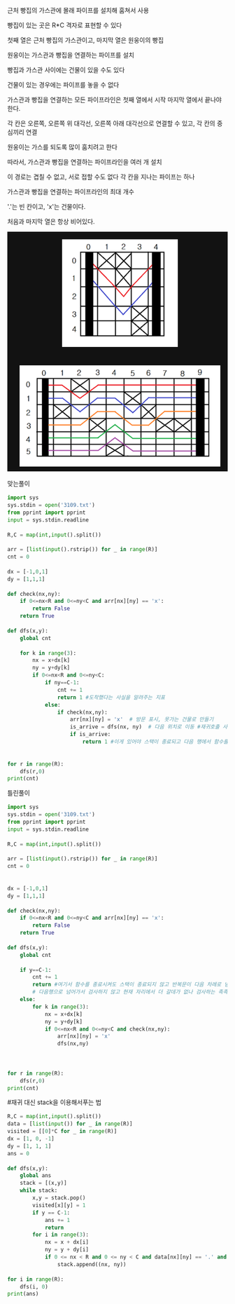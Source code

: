 근처 빵집의 가스관에 몰래 파이프를 설치해 훔쳐서 사용

빵집이 있는 곳은 R*C 격자로 표현할 수 있다

첫째 열은 근처 빵집의 가스관이고, 마지막 열은 원웅이의 빵집

원웅이는 가스관과 빵집을 연결하는 파이프를 설치

빵집과 가스관 사이에는 건물이 있을 수도 있다

건물이 있는 경우에는 파이프를 놓을 수 없다

가스관과 빵집을 연결하는 모든 파이프라인은 첫째 열에서 시작 마지막 열에서 끝나야 한다. 

각 칸은 오른쪽, 오른쪽 위 대각선, 오른쪽 아래 대각선으로 연결할 수 있고, 각 칸의 중심끼리 연결

원웅이는 가스를 되도록 많이 훔치려고 한다

 따라서, 가스관과 빵집을 연결하는 파이프라인을 여러 개 설치

이 경로는 겹칠 수 없고, 서로 접할 수도 없다 각 칸을 지나는 파이프는 하나



가스관과 빵집을 연결하는 파이프라인의 최대 개수

 '.'는 빈 칸이고, 'x'는 건물이다. 

처음과 마지막 열은 항상 비어있다.



![image-20230110140007429](빵집.assets/image-20230110140007429.png)



맞는풀이

```python
import sys
sys.stdin = open('3109.txt')
from pprint import pprint
input = sys.stdin.readline

R,C = map(int,input().split())

arr = [list(input().rstrip()) for _ in range(R)]
cnt = 0

dx = [-1,0,1]
dy = [1,1,1]

def check(nx,ny):
    if 0<=nx<R and 0<=ny<C and arr[nx][ny] == 'x':
        return False
    return True

def dfs(x,y):
    global cnt

    for k in range(3):
        nx = x+dx[k]
        ny = y+dy[k]
        if 0<=nx<R and 0<=ny<C:
            if ny==C-1:
                cnt += 1
                return 1 #도착했다는 사실을 알려주는 지표
            else:
                if check(nx,ny):
                    arr[nx][ny] = 'x'  # 방문 표시, 못가는 건물로 만들기
                    is_arrive = dfs(nx, ny)  # 다음 위치로 이동 #재귀호출 사용
                    if is_arrive:
                        return 1 #이게 있어야 스택이 종료되고 다음 행에서 함수를 시행함


for r in range(R):
    dfs(r,0)
print(cnt)

```





틀린풀이

```python
import sys
sys.stdin = open('3109.txt')
from pprint import pprint
input = sys.stdin.readline

R,C = map(int,input().split())

arr = [list(input().rstrip()) for _ in range(R)]
cnt = 0


dx = [-1,0,1]
dy = [1,1,1]

def check(nx,ny):
    if 0<=nx<R and 0<=ny<C and arr[nx][ny] == 'x':
        return False
    return True

def dfs(x,y):
    global cnt

    if y==C-1:
        cnt += 1
        return #여기서 함수를 종료시켜도 스택이 종료되지 않고 반복문이 다음 차례로 넘어가서 이미 하나의 파이프라인이 만들어졌음에도
        # 다음행으로 넘어가서 검사하지 않고 현재 자리에서 더 갈데가 없나 검사하는 족족 cnt를 올림
    else:
        for k in range(3):
            nx = x+dx[k]
            ny = y+dy[k]
            if 0<=nx<R and 0<=ny<C and check(nx,ny):
                arr[nx][ny] = 'x'
                dfs(nx,ny)



for r in range(R):
    dfs(r,0)
print(cnt)

```





#재귀 대신 stack을 이용해서푸는 법

```python
R,C = map(int,input().split())
data = [list(input()) for _ in range(R)]
visited = [[0]*C for _ in range(R)]
dx = [1, 0, -1]
dy = [1, 1, 1]
ans = 0

def dfs(x,y):
    global ans
    stack = [(x,y)]
    while stack:
        x,y = stack.pop()
        visited[x][y] = 1
        if y == C-1:
            ans += 1
            return
        for i in range(3):
            nx = x + dx[i]
            ny = y + dy[i]
            if 0 <= nx < R and 0 <= ny < C and data[nx][ny] == '.' and visited[nx][ny] == 0:
                stack.append((nx, ny))
                
for i in range(R):
    dfs(i, 0)
print(ans)
```

